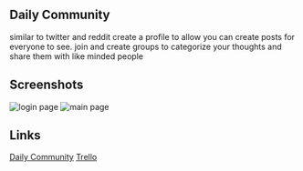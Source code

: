 ## Daily Community
similar to twitter and reddit create a profile to allow you can create posts for everyone to see. join and create groups to categorize your thoughts and share them with like minded people

## Screenshots

![login page](https://i.postimg.cc/KzVGkC0V/image.png)
![main page](https://i.postimg.cc/13C31gps/image.png)

## Links

[Daily Community](https://dailycommunity.herokuapp.com)
[Trello](https://trello.com/b/J5A0SkLE/project2)
